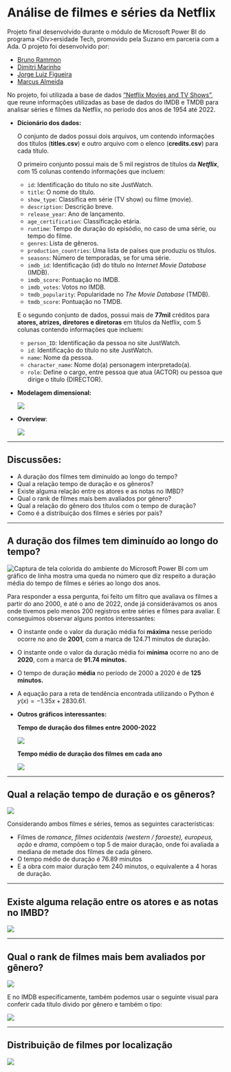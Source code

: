 # Análise de filmes e séries da Netflix

Projeto final desenvolvido durante o módulo de Microsoft Power BI do programa \<Div\>ersidade Tech, promovido pela Suzano em parceria com a Ada. O projeto foi desenvolvido por:

- [Bruno Rammon](https://www.linkedin.com/in/bruno-r-s-souza/)
- [Dimitri Marinho](https://www.linkedin.com/in/dimitrimarinho/)
- [Jorge Luiz Figueira](https://www.linkedin.com/in/jorgeluizfigueira/)
- [Marcus Almeida](https://www.linkedin.com/in/marcus-vinicius-de-souza-almeida/)

No projeto, foi utilizada a base de dados [“Netflix Movies and TV Shows”](https://www.kaggle.com/datasets/shivamb/netflix-shows), que reune informações utilizadas as base de dados do IMDB e TMDB para analisar séries e filmes da Netflix, no período dos anos de 1954 até 2022.

- **Dicionário dos dados:**
    
    O conjunto de dados possui dois arquivos, um contendo informações dos títulos (**titles.csv**) e outro arquivo com o elenco (**credits.csv**) para cada título. 
    
    O primeiro conjunto possui mais de 5 mil registros de títulos da ***Netflix***, com 15 colunas contendo informações que incluem:
    
    - `id`: Identificação do título no site JustWatch.
    - `title`: O nome do título.
    - `show_type`: Classifica em série (TV show) ou filme (movie).
    - `description`: Descrição breve.
    - `release_year`: Ano de lançamento.
    - `age_certification`: Classificação etária.
    - `runtime`: Tempo de duração do episódio, no caso de uma série, ou tempo do filme.
    - `genres`: Lista de gêneros.
    - `production_countries`: Uma lista de países que produziu os títulos.
    - `seasons`: Número de temporadas, se for uma série.
    - `imdb_id`: Identificação (id) do título no *Internet Movie Database* (IMDB).
    - `imdb_score`: Pontuação no IMDB.
    - `imdb_votes`: Votos no IMDB.
    - `tmdb_popularity`: Popularidade no *The Movie Database* (TMDB).
    - `tmdb_score`: Pontuação no TMDB.
    
    E o segundo conjunto de dados, possui mais de **77mil** créditos para **atores, atrizes, diretores e diretoras** em títulos da Netflix, com 5 colunas contendo informações que incluem:
    
    - `person_ID`: Identificação da pessoa no site JustWatch.
    - `id`: Identificação do título no site JustWatch.
    - `name`: Nome da pessoa.
    - `character_name`: Nome do(a) personagem interpretado(a).
    - `role`: Define o cargo, entre pessoa que atua (ACTOR) ou pessoa que dirige o título (DIRECTOR).
    

- **Modelagem dimensional:**
    
    ![](https://i.imgur.com/og1q3uq.png)
    

- **Overview**:
    
    ![](https://i.imgur.com/Ci8ssAp.png)
    

---

## Discussões:

- A duração dos filmes tem diminuído ao longo do tempo?
- Qual a relação tempo de duração e os gêneros?
- Existe alguma relação entre os atores e as notas no IMBD?
- Qual o rank de filmes mais bem avaliados por gênero?
- Qual a relação do gênero dos títulos com o tempo de duração?
- Como é a distribuição dos filmes e séries por país?

---

## **A duração dos filmes tem diminuído ao longo do tempo?**

![Captura de tela colorida do ambiente do Microsoft Power BI com um gráfico de linha mostra uma queda no número que diz respeito a duração média do tempo de filmes e séries ao longo dos anos.](https://i.imgur.com/7o81H2U.png)

Para responder a essa pergunta, foi feito um filtro que avaliava os filmes a partir do ano 2000, e até o ano de 2022, onde já considerávamos os anos onde tivemos pelo menos 200 registros entre séries e filmes para avaliar. E conseguimos observar alguns pontos interessantes:

- O instante onde o valor da duração média foi **máxima** nesse período ocorre no ano de **2001**, com a marca de 124.71 minutos de duração.
- O instante onde o valor da duração média foi **mínima** ocorre no ano de **2020**, com a marca de **91.74 minutos.**
- O tempo de duração **média** no período de 2000 a 2020 é de **125 minutos.**
- A equação para a reta de tendência encontrada utilizando o Python é $y(x) = -1.35x + 2830.61$.

- **Outros gráficos interessantes:**
    
    
    **Tempo de duração dos filmes entre 2000-2022**
    
    ![](https://i.imgur.com/KfnoDZg.png)
    
    **Tempo médio de duração dos filmes em cada ano**
    
    ![](https://i.imgur.com/ZWCgxxl.png)
    

---

## **Qual a relação tempo de duração e os gêneros?**

![](https://i.imgur.com/J9xokUr.png)

Considerando ambos filmes e séries, temos as seguintes características:

- Filmes de *romance, filmes ocidentais (western / faroeste), europeus, ação* e *drama*, compõem o top 5 de maior duração, onde foi avaliada a mediana de metade dos filmes de cada gênero.
- O tempo médio de duração é 76.89 minutos
- E a obra com maior duração tem 240 minutos, o equivalente a 4 horas de duração.

---

## **Existe alguma relação entre os atores e as notas no IMBD?**

![](https://i.imgur.com/FHJNe5Q.png)

---

## **Qual o rank de filmes mais bem avaliados por gênero?**

![](https://i.imgur.com/jbVgCfT.png)

E no IMDB especificamente, também podemos usar o seguinte visual para conferir cada título divido por gênero e também o tipo:

![](https://i.imgur.com/Olq1Tbj.png)

---

## **Distribuição de filmes por localização**

![](https://i.imgur.com/qRk6A9M.png)
